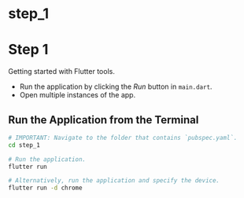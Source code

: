 # step_1
# Step 1

Getting started with Flutter tools.
- Run the application by clicking the *Run* button in `main.dart`.
- Open multiple instances of the app.

## Run the Application from the Terminal

```bash
# IMPORTANT: Navigate to the folder that contains `pubspec.yaml`.
cd step_1

# Run the application.
flutter run

# Alternatively, run the application and specify the device.
flutter run -d chrome
